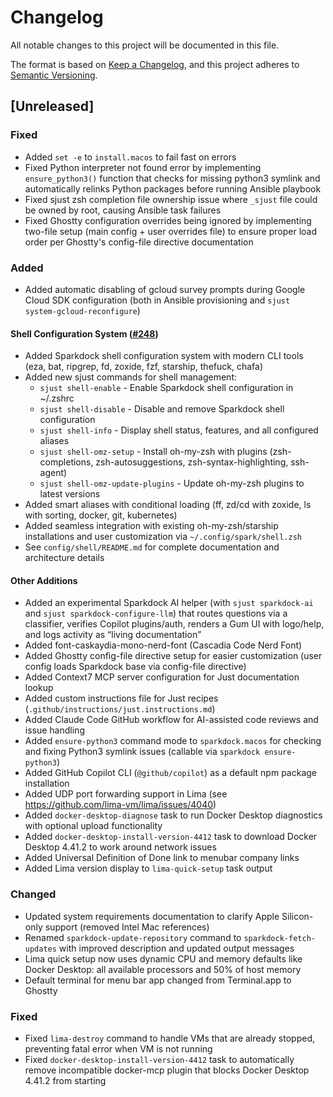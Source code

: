 # Changelog

All notable changes to this project will be documented in this file.

The format is based on [Keep a Changelog](https://keepachangelog.com/en/1.0.0/),
and this project adheres to [Semantic Versioning](https://semver.org/spec/v2.0.0.html).

## [Unreleased]

### Fixed
- Added `set -e` to `install.macos` to fail fast on errors
- Fixed Python interpreter not found error by implementing `ensure_python3()` function that checks for missing python3 symlink and automatically relinks Python packages before running Ansible playbook
- Fixed sjust zsh completion file ownership issue where `_sjust` file could be owned by root, causing Ansible task failures
- Fixed Ghostty configuration overrides being ignored by implementing two-file setup (main config + user overrides file) to ensure proper load order per Ghostty's config-file directive documentation

### Added

- Added automatic disabling of gcloud survey prompts during Google Cloud SDK configuration (both in Ansible provisioning and `sjust system-gcloud-reconfigure`)

#### Shell Configuration System ([#248](https://github.com/sparkfabrik/sparkdock/pull/248))
- Added Sparkdock shell configuration system with modern CLI tools (eza, bat, ripgrep, fd, zoxide, fzf, starship, thefuck, chafa)
- Added new sjust commands for shell management:
  - `sjust shell-enable` - Enable Sparkdock shell configuration in ~/.zshrc
  - `sjust shell-disable` - Disable and remove Sparkdock shell configuration
  - `sjust shell-info` - Display shell status, features, and all configured aliases
  - `sjust shell-omz-setup` - Install oh-my-zsh with plugins (zsh-completions, zsh-autosuggestions, zsh-syntax-highlighting, ssh-agent)
  - `sjust shell-omz-update-plugins` - Update oh-my-zsh plugins to latest versions
- Added smart aliases with conditional loading (ff, zd/cd with zoxide, ls with sorting, docker, git, kubernetes)
- Added seamless integration with existing oh-my-zsh/starship installations and user customization via `~/.config/spark/shell.zsh`
- See `config/shell/README.md` for complete documentation and architecture details

#### Other Additions

- Added an experimental Sparkdock AI helper (with `sjust sparkdock-ai` and `sjust sparkdock-configure-llm`) that routes questions via a classifier, verifies Copilot plugins/auth, renders a Gum UI with logo/help, and logs activity as “living documentation”
- Added font-caskaydia-mono-nerd-font (Cascadia Code Nerd Font)
- Added Ghostty config-file directive setup for easier customization (user config loads Sparkdock base via config-file directive)
- Added Context7 MCP server configuration for Just documentation lookup
- Added custom instructions file for Just recipes (`.github/instructions/just.instructions.md`)
- Added Claude Code GitHub workflow for AI-assisted code reviews and issue handling
- Added `ensure-python3` command mode to `sparkdock.macos` for checking and fixing Python3 symlink issues (callable via `sparkdock ensure-python3`)
- Added GitHub Copilot CLI (`@github/copilot`) as a default npm package installation
- Added UDP port forwarding support in Lima (see https://github.com/lima-vm/lima/issues/4040)
- Added `docker-desktop-diagnose` task to run Docker Desktop diagnostics with optional upload functionality
- Added `docker-desktop-install-version-4412` task to download Docker Desktop 4.41.2 to work around network issues
- Added Universal Definition of Done link to menubar company links
- Added Lima version display to `lima-quick-setup` task output

### Changed

- Updated system requirements documentation to clarify Apple Silicon-only support (removed Intel Mac references)
- Renamed `sparkdock-update-repository` command to `sparkdock-fetch-updates` with improved description and updated output messages
- Lima quick setup now uses dynamic CPU and memory defaults like Docker Desktop: all available processors and 50% of host memory
- Default terminal for menu bar app changed from Terminal.app to Ghostty

### Fixed

- Fixed `lima-destroy` command to handle VMs that are already stopped, preventing fatal error when VM is not running
- Fixed `docker-desktop-install-version-4412` task to automatically remove incompatible docker-mcp plugin that blocks Docker Desktop 4.41.2 from starting
